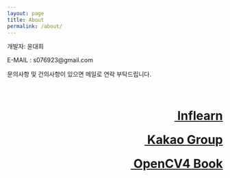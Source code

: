 ```yaml
---
layout: page
title: About
permalink: /about/
---
```


<p class="about_name">개발자: 윤대희</p>

<p class="about_mail">E-MAIL : s076923@gmail.com</p>

<p class="about_text">문의사항 및 건의사항이 있으면 메일로 연락 부탁드립니다.</p>
<br>
<h1><a href="https://www.inflearn.com/course/c-opencv/" class="fas fa-leaf" style="float:right;">&nbsp;Inflearn</a></h1>
<br>
<h1><a href="https://open.kakao.com/o/gqW5YRE" class="fas fa-comment-dots" style="float:right;">&nbsp;Kakao Group</a></h1>
<br>
<h1><a href="https://wikibook.co.kr/opencv4/" class="fas fa-book" style="float:right;">&nbsp;OpenCV4 Book</a></h1>
<br>
